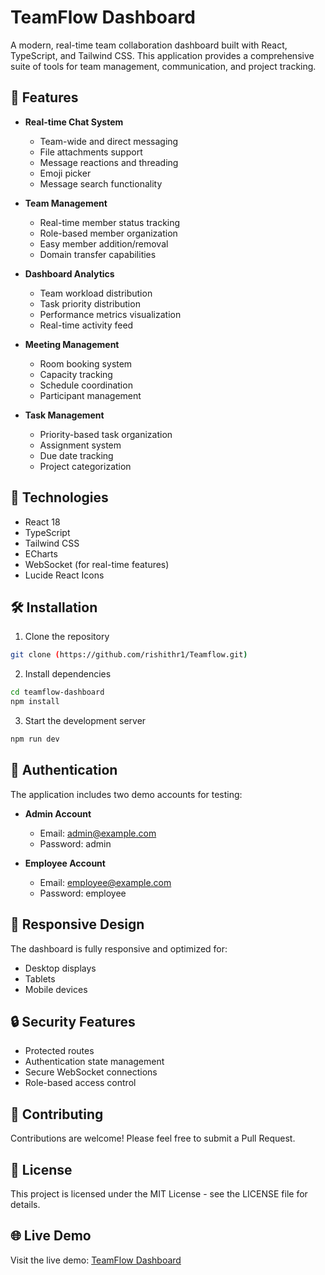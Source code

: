 # TeamFlow Dashboard

A modern, real-time team collaboration dashboard built with React, TypeScript, and Tailwind CSS. This application provides a comprehensive suite of tools for team management, communication, and project tracking.

## 🌟 Features

- **Real-time Chat System**
  - Team-wide and direct messaging
  - File attachments support
  - Message reactions and threading
  - Emoji picker
  - Message search functionality

- **Team Management**
  - Real-time member status tracking
  - Role-based member organization
  - Easy member addition/removal
  - Domain transfer capabilities

- **Dashboard Analytics**
  - Team workload distribution
  - Task priority distribution
  - Performance metrics visualization
  - Real-time activity feed

- **Meeting Management**
  - Room booking system
  - Capacity tracking
  - Schedule coordination
  - Participant management

- **Task Management**
  - Priority-based task organization
  - Assignment system
  - Due date tracking
  - Project categorization

## 🚀 Technologies

- React 18
- TypeScript
- Tailwind CSS
- ECharts
- WebSocket (for real-time features)
- Lucide React Icons

## 🛠️ Installation

1. Clone the repository
```bash
git clone (https://github.com/rishithr1/Teamflow.git)
```

2. Install dependencies
```bash
cd teamflow-dashboard
npm install
```

3. Start the development server
```bash
npm run dev
```

## 🔑 Authentication

The application includes two demo accounts for testing:

- **Admin Account**
  - Email: admin@example.com
  - Password: admin

- **Employee Account**
  - Email: employee@example.com
  - Password: employee

## 📱 Responsive Design

The dashboard is fully responsive and optimized for:
- Desktop displays
- Tablets
- Mobile devices

## 🔒 Security Features

- Protected routes
- Authentication state management
- Secure WebSocket connections
- Role-based access control

## 🤝 Contributing

Contributions are welcome! Please feel free to submit a Pull Request.

## 📄 License

This project is licensed under the MIT License - see the LICENSE file for details.

## 🌐 Live Demo

Visit the live demo: [TeamFlow Dashboard](https://teamflow-omega.vercel.app/login)
